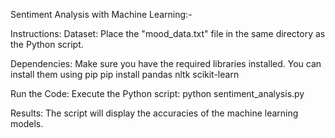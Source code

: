 Sentiment Analysis with Machine Learning:-

Instructions:
Dataset: Place the "mood_data.txt" file in the same directory as the Python script.

Dependencies: Make sure you have the required libraries installed. You can install them using pip
pip install pandas nltk scikit-learn

Run the Code: Execute the Python script:
python sentiment_analysis.py

Results: The script will display the accuracies of the machine learning models.
